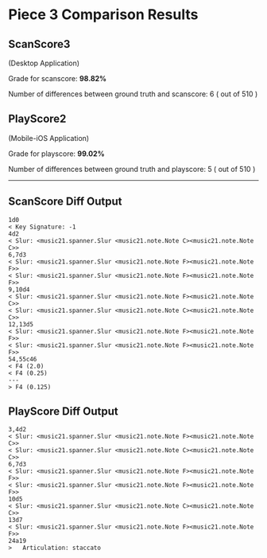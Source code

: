 # Piece 3 Comparison Results
## ScanScore3
(Desktop Application)

Grade for scanscore: **98.82%**

Number of differences between ground truth and scanscore:        6
( out of 510
)

## PlayScore2

(Mobile-iOS Application)

Grade for playscore: **99.02%**

Number of differences between ground truth and playscore:        5
( out of 510
)

----------------------------------------
## ScanScore Diff Output

```
1d0
< Key Signature: -1
4d2
< Slur: <music21.spanner.Slur <music21.note.Note C><music21.note.Note C>>
6,7d3
< Slur: <music21.spanner.Slur <music21.note.Note F><music21.note.Note F>>
< Slur: <music21.spanner.Slur <music21.note.Note F><music21.note.Note F>>
9,10d4
< Slur: <music21.spanner.Slur <music21.note.Note F><music21.note.Note C>>
< Slur: <music21.spanner.Slur <music21.note.Note C><music21.note.Note C>>
12,13d5
< Slur: <music21.spanner.Slur <music21.note.Note F><music21.note.Note F>>
< Slur: <music21.spanner.Slur <music21.note.Note F><music21.note.Note F>>
54,55c46
< F4 (2.0) 
< F4 (0.25) 
---
> F4 (0.125) 
```

## PlayScore Diff Output

```
3,4d2
< Slur: <music21.spanner.Slur <music21.note.Note F><music21.note.Note C>>
< Slur: <music21.spanner.Slur <music21.note.Note C><music21.note.Note C>>
6,7d3
< Slur: <music21.spanner.Slur <music21.note.Note F><music21.note.Note F>>
< Slur: <music21.spanner.Slur <music21.note.Note F><music21.note.Note F>>
10d5
< Slur: <music21.spanner.Slur <music21.note.Note C><music21.note.Note C>>
13d7
< Slur: <music21.spanner.Slur <music21.note.Note F><music21.note.Note F>>
24a19
> 	Articulation: staccato
```

